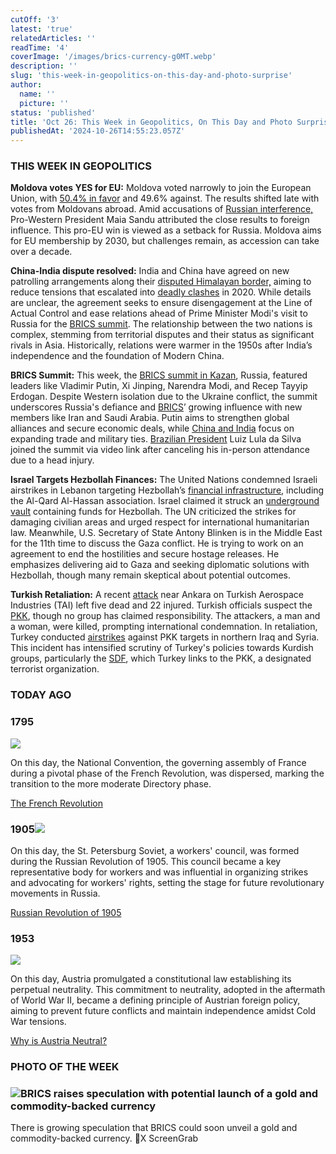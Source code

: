 ```yaml
---
cutOff: '3'
latest: 'true'
relatedArticles: ''
readTime: '4'
coverImage: '/images/brics-currency-g0MT.webp'
description: ''
slug: 'this-week-in-geopolitics-on-this-day-and-photo-surprise'
author:
  name: ''
  picture: ''
status: 'published'
title: 'Oct 26: This Week in Geopolitics, On This Day and Photo Surprise'
publishedAt: '2024-10-26T14:55:23.057Z'
---
```


### THIS WEEK IN GEOPOLITICS

**Moldova votes YES for EU:** Moldova voted narrowly to join the European Union, with [50.4% in favor](https://www.dw.com/en/moldova-narrowly-votes-yes-to-eu-membership/a-70544401) and 49.6% against. The results shifted late with votes from Moldovans abroad. Amid accusations of [Russian interference,](https://www.dw.com/en/moldovas-eu-referendum-beset-by-alleged-russian-meddling/a-70527782) Pro-Western President Maia Sandu attributed the close results to foreign influence. This pro-EU win is viewed as a setback for Russia. Moldova aims for EU membership by 2030, but challenges remain, as accession can take over a decade.

**China-India dispute resolved:** India and China have agreed on new patrolling arrangements along their [disputed Himalayan border,](https://apnews.com/article/india-china-ladakh-border-standoff-c7c5fcf61b2378428842207b52b547c3) aiming to reduce tensions that escalated into [deadly clashes](https://www.bbc.com/news/world-asia-china-54067400) in 2020. While details are unclear, the agreement seeks to ensure disengagement at the Line of Actual Control and ease relations ahead of Prime Minister Modi's visit to Russia for the [BRICS summit](https://www.geopolitics.world/archives/brics-summit-moldova-votes-yes-israel-documents-leaked). The relationship between the two nations is complex, stemming from territorial disputes and their status as significant rivals in Asia. Historically, relations were warmer in the 1950s after India’s independence and the foundation of Modern China.

**BRICS Summit:** This week, the [BRICS summit in Kazan](https://www.euronews.com/2024/10/21/putin-to-host-brics-summit-in-a-bid-to-advance-russias-own-interests), Russia, featured leaders like Vladimir Putin, Xi Jinping, Narendra Modi, and Recep Tayyip Erdogan. Despite Western isolation due to the Ukraine conflict, the summit underscores Russia's defiance and [BRICS](https://www.bbc.com/news/world-66525474)’ growing influence with new members like Iran and Saudi Arabia. Putin aims to strengthen global alliances and secure economic deals, while [China and India](https://www.bbc.com/news/articles/c3vlxx9pgxwo) focus on expanding trade and military ties. [Brazilian President](https://www.bbc.com/news/articles/c89l45zeq2eo) Luiz Lula da Silva joined the summit via video link after canceling his in-person attendance due to a head injury.

**Israel Targets Hezbollah Finances:** The United Nations condemned Israeli airstrikes in Lebanon targeting Hezbollah’s [financial infrastructure](https://www.dw.com/en/un-condemns-damage-from-israeli-strikes-in-beirut/live-70548957), including the Al-Qard Al-Hassan association. Israel claimed it struck an [underground vault](https://www.scmp.com/news/world/middle-east/article/3283296/hezbollah-cash-vault-hit-israeli-army-says-it-seeks-degrade-movements-funding) containing funds for Hezbollah. The UN criticized the strikes for damaging civilian areas and urged respect for international humanitarian law. Meanwhile, U.S. Secretary of State Antony Blinken is in the Middle East for the 11th time to discuss the Gaza conflict. He is trying to work on an agreement to end the hostilities and secure hostage releases. He emphasizes delivering aid to Gaza and seeking diplomatic solutions with Hezbollah, though many remain skeptical about potential outcomes.

**Turkish Retaliation:** A recent [attack](https://edition.cnn.com/2024/10/23/europe/turkey-ankara-aerospace-attack-intl/index.html) near Ankara on Turkish Aerospace Industries (TAI) left five dead and 22 injured. Turkish officials suspect the [PKK](https://www.bbc.com/news/world-europe-20971100), though no group has claimed responsibility. The attackers, a man and a woman, were killed, prompting international condemnation. In retaliation, Turkey conducted [airstrikes](https://www.aljazeera.com/news/2024/10/24/turkey-strikes-iraq-syria-after-attack-on-defence-company-near-ankara) against PKK targets in northern Iraq and Syria. This incident has intensified scrutiny of Turkey's policies towards Kurdish groups, particularly the [SDF](https://ecfr.eu/special/mena-armed-groups/syrian-democratic-forces-syria/), which Turkey links to the PKK, a designated terrorist organization.

### TODAY AGO

### 1795

![](/images/1920-AyMz.webp)

On this day, the National Convention, the governing assembly of France during a pivotal phase of the French Revolution, was dispersed, marking the transition to the more moderate Directory phase.

[The French Revolution](https://www.britannica.com/event/French-Revolution)

### 1905![](/images/1905--1--Q1Mj.webp)

On this day, the St. Petersburg Soviet, a workers' council, was formed during the Russian Revolution of 1905. This council became a key representative body for workers and was influential in organizing strikes and advocating for workers' rights, setting the stage for future revolutionary movements in Russia.

[Russian Revolution of 1905](https://www.britannica.com/event/Russian-Revolution-of-1905)

### 1953

![](/images/1953-A3Mz.webp)

On this day, Austria promulgated a constitutional law establishing its perpetual neutrality. This commitment to neutrality, adopted in the aftermath of World War II, became a defining principle of Austrian foreign policy, aiming to prevent future conflicts and maintain independence amidst Cold War tensions.

[Why is Austria Neutral?](https://www.britannica.com/place/Austria/Second-Republic)

### PHOTO OF THE WEEK

### ![BRICS raises speculation with potential launch of a gold and commodity-backed currency](/images/brics-currency-AxNj.webp)

There is growing speculation that BRICS could soon unveil a gold and commodity-backed currency. 📸X ScreenGrab